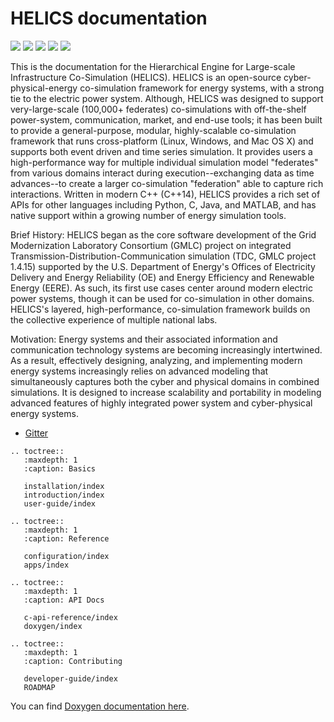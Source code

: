 HELICS documentation
====================

[![](https://badges.gitter.im/GMLC-TDC/HELICS-src.png)](https://gitter.im/GMLC-TDC/HELICS-src)
[![](https://img.shields.io/badge/docs-ready-blue.svg)](https://helics.readthedocs.io/en/latest)
[![](https://img.shields.io/conda/pn/gmlc-tdc/helics.svg)](https://anaconda.org/gmlc-tdc/helics/)
[![](https://img.shields.io/github/tag-date/GMLC-TDC/HELICS-src.svg)](https://github.com/GMLC-TDC/HELICS-src/releases)
[![](https://img.shields.io/badge/License-BSD-blue.svg)](https://github.com/GMLC-TDC/HELICS-src/blob/master/LICENSE)

This is the documentation for the Hierarchical Engine for Large-scale Infrastructure Co-Simulation (HELICS). HELICS is an
open-source cyber-physical-energy co-simulation framework for energy systems, with a strong tie to the electric
power system. Although, HELICS was designed to support very-large-scale (100,000+
federates) co-simulations with off-the-shelf power-system,
communication, market, and end-use tools; it has been built to provide a general-purpose, modular, highly-scalable co-simulation framework that runs cross-platform (Linux, Windows, and Mac OS X) and supports both event driven and time
series simulation. It provides users a high-performance way for multiple individual simulation model "federates" from various domains interact during execution--exchanging data as time advances--to create a larger co-simulation "federation" able to capture rich interactions. Written in modern C++ (C++14), HELICS provides a rich set of APIs for other languages including Python, C, Java, and MATLAB, and has native support within a growing number of energy simulation tools.

Brief History: HELICS began as the core software development of the Grid Modernization Laboratory Consortium (GMLC) project on integrated Transmission-Distribution-Communication simulation (TDC, GMLC project 1.4.15) supported by the U.S. Department of Energy's Offices of Electricity Delivery and Energy Reliability (OE) and Energy Efficiency and Renewable Energy (EERE). As such, its first use cases center around modern electric power systems, though it can be used for co-simulation in other domains. HELICS's layered, high-performance, co-simulation framework builds on the collective experience of multiple national labs.

Motivation: Energy systems and their associated information and communication technology systems are becoming increasingly intertwined. As a result, effectively designing, analyzing, and implementing modern energy systems increasingly relies on advanced modeling that simultaneously captures both the cyber and physical domains in combined simulations. It is designed to increase scalability and portability in modeling advanced features of highly integrated power system and cyber-physical energy systems.

- [Gitter](https://gitter.im/GMLC-TDC/HELICS-src)

```eval_rst
.. toctree::
   :maxdepth: 1
   :caption: Basics

   installation/index
   introduction/index
   user-guide/index
```

```eval_rst
.. toctree::
   :maxdepth: 1
   :caption: Reference

   configuration/index
   apps/index
```

```eval_rst
.. toctree::
   :maxdepth: 1
   :caption: API Docs

   c-api-reference/index
   doxygen/index
```

```eval_rst
.. toctree::
   :maxdepth: 1
   :caption: Contributing

   developer-guide/index
   ROADMAP
```

You can find [Doxygen documentation here](doxygen/index.html).
